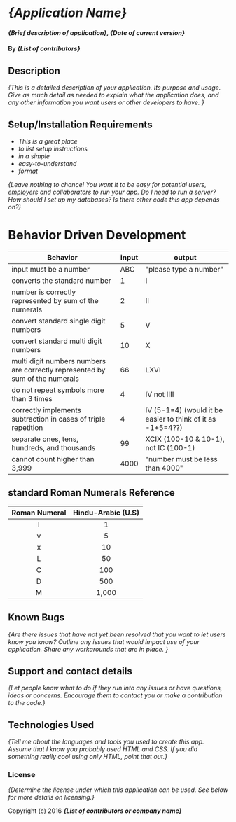 # _{Application Name}_

#### _{Brief description of application}, {Date of current version}_

#### By _**{List of contributors}**_

## Description

_{This is a detailed description of your application. Its purpose and usage.  Give as much detail as needed to explain what the application does, and any other information you want users or other developers to have. }_

## Setup/Installation Requirements

* _This is a great place_
* _to list setup instructions_
* _in a simple_
* _easy-to-understand_
* _format_

_{Leave nothing to chance! You want it to be easy for potential users, employers and collaborators to run your app. Do I need to run a server? How should I set up my databases? Is there other code this app depends on?}_

# Behavior Driven Development

|Behavior | input | output|
|--- | --- | ---|
|input must be a number | ABC | "please type a number"|
|converts the standard number | 1 | I|
|number is correctly represented by sum of the numerals | 2 | II |
|convert standard single digit numbers | 5| V |
| convert standard multi digit numbers| 10 | X |
|multi digit numbers numbers are correctly represented by sum of the numerals | 66 | LXVI |
|do not repeat symbols more than 3 times | 4 | IV not IIII|
|correctly implements subtraction in cases of triple repetition | 4 | IV (5-1=4) (would it be easier to think of it as -1+5=4??)|
|separate ones, tens, hundreds, and thousands | 99 | XCIX (100-10 & 10-1), not IC (100-1)|
|cannot count higher than 3,999 | 4000 | "number must be less than 4000"|

## standard Roman Numerals Reference
|Roman Numeral | Hindu-Arabic (U.S)|
|:---:|:---:|
| I | 1 |
| v | 5 |
| x | 10|
| L | 50|
| C |100|
| D |500|
|M|1,000|

## Known Bugs

_{Are there issues that have not yet been resolved that you want to let users know you know?  Outline any issues that would impact use of your application.  Share any workarounds that are in place. }_

## Support and contact details

_{Let people know what to do if they run into any issues or have questions, ideas or concerns.  Encourage them to contact you or make a contribution to the code.}_

## Technologies Used

_{Tell me about the languages and tools you used to create this app. Assume that I know you probably used HTML and CSS. If you did something really cool using only HTML, point that out.}_

### License

*{Determine the license under which this application can be used.  See below for more details on licensing.}*

Copyright (c) 2016 **_{List of contributors or company name}_**
